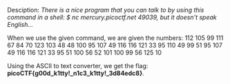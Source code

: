 Desciption: *There is a nice program that you can talk to by using this command in a shell: $ nc mercury.picoctf.net 49039, but it doesn't speak English...*

When we use the given command, we are given the numbers: 112 105 99 111 67 84 70 123 103 48 48 100 95 107 49 116 116 121 33 95 110 49 99 51 95 107 49 116 116 121 33 95 51 100 56 52 101 100 99 56 125 10

Using the ASCII to text converter, we get the flag: **picoCTF{g00d_k1tty!_n1c3_k1tty!_3d84edc8}**.
